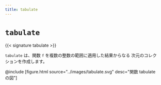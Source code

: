```yaml
---
title: tabulate
---
```


# `tabulate`

{{< signature tabulate >}}

`tabulate` は、関数 `f` を複数の整数の範囲に適用した結果からなる
 次元のコレクションを作成します。

@include [figure.html source="../images/tabulate.svg" desc="関数 tabulate の図"]
